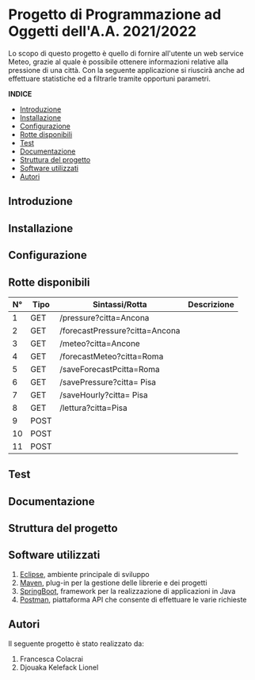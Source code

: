 # Progetto di Programmazione ad Oggetti dell'A.A. 2021/2022

Lo scopo di questo progetto è quello di fornire all'utente un web service Meteo, grazie al quale è possibile ottenere informazioni relative alla pressione di
una città. Con la seguente applicazione si riuscirà anche ad effettuare statistiche ed a filtrarle tramite opportuni parametri.

**INDICE**

* [Introduzione](#introduzione)
* [Installazione](#installazione)
* [Configurazione](#configurazione)
* [Rotte disponibili](#rotte)
* [Test](#test)
* [Documentazione](#documentazione)
* [Struttura del progetto](#struttura)
* [Software utilizzati](#software)
* [Autori](#autori)

<a name="introduzione"></a>
## Introduzione 

<a name="installazione"></a>
## Installazione

<a name="configurazione"></a>
## Configurazione 

<a name="rotte"></a>
## Rotte disponibili
<a name="table"></a>


|N°   | Tipo  | Sintassi/Rotta             | Descrizione                                                          |
|-----|-------|----------------------------|----------------------------------------------------------------------|
| 1   | GET   |   /pressure?citta=Ancona             |                                                                      |
| 2   | GET   |    /forecastPressure?citta=Ancona     |                                                                      |
| 3   | GET   |   /meteo?citta=Ancone                 |                                                                      |
| 4   | GET   |    /forecastMeteo?citta=Roma        |                                                                      |
| 5   | GET   |     /saveForecastPcitta=Roma       |                                                                      |   
| 6   | GET   |     /savePressure?citta= Pisa        |                                                                      |                                   
| 7   | GET   |     /saveHourly?citta= Pisa           |                                                                      |
| 8   | GET   |    /lettura?citta=Pisa              |                                                                       |
| 9   | POST  |                    |                                                                            |
| 10  | POST  |                    |                                                                               |
| 11  | POST  |                    |                                                                             |

<a name="test"></a>
## Test

<a name="documentazione"></a>
## Documentazione

<a name="struttura"></a>
## Struttura del progetto

<a name="software"></a>
## Software utilizzati
1. [Eclipse](https://www.eclipse.org/downloads/), ambiente principale di sviluppo
2. [Maven](https://maven.apache.org/), plug-in per la gestione delle librerie e dei progetti
3. [SpringBoot](https://spring.io/projects/spring-boot), framework per la realizzazione di applicazioni in Java
4. [Postman](https://www.postman.com/), piattaforma API che consente di effettuare le varie richieste

<a name="autori"></a>
## Autori
Il seguente progetto è stato realizzato da:
1. Francesca Colacrai
2. Djouaka Kelefack Lionel
